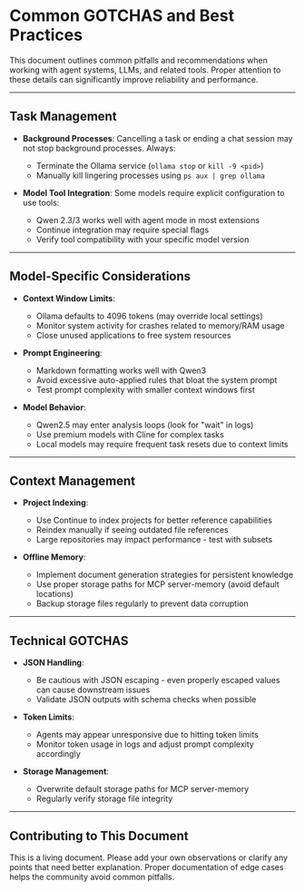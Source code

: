 # Common GOTCHAS and Best Practices

This document outlines common pitfalls and recommendations when working with agent systems, LLMs, and related tools. Proper attention to these details can significantly improve reliability and performance.

---

## Task Management

- **Background Processes**: Cancelling a task or ending a chat session may not stop background processes. Always:
  - Terminate the Ollama service (`ollama stop` or `kill -9 <pid>`)
  - Manually kill lingering processes using `ps aux | grep ollama`

- **Model Tool Integration**: Some models require explicit configuration to use tools:
  - Qwen 2.3/3 works well with agent mode in most extensions
  - Continue integration may require special flags
  - Verify tool compatibility with your specific model version

---

## Model-Specific Considerations

- **Context Window Limits**:
  - Ollama defaults to 4096 tokens (may override local settings)
  - Monitor system activity for crashes related to memory/RAM usage
  - Close unused applications to free system resources

- **Prompt Engineering**:
  - Markdown formatting works well with Qwen3
  - Avoid excessive auto-applied rules that bloat the system prompt
  - Test prompt complexity with smaller context windows first

- **Model Behavior**:
  - Qwen2.5 may enter analysis loops (look for "wait" in logs)
  - Use premium models with Cline for complex tasks
  - Local models may require frequent task resets due to context limits

---

## Context Management

- **Project Indexing**:
  - Use Continue to index projects for better reference capabilities
  - Reindex manually if seeing outdated file references
  - Large repositories may impact performance - test with subsets

- **Offline Memory**:
  - Implement document generation strategies for persistent knowledge
  - Use proper storage paths for MCP server-memory (avoid default locations)
  - Backup storage files regularly to prevent data corruption

---

## Technical GOTCHAS

- **JSON Handling**:
  - Be cautious with JSON escaping - even properly escaped values can cause downstream issues
  - Validate JSON outputs with schema checks when possible

- **Token Limits**:
  - Agents may appear unresponsive due to hitting token limits
  - Monitor token usage in logs and adjust prompt complexity accordingly

- **Storage Management**:
  - Overwrite default storage paths for MCP server-memory
  - Regularly verify storage file integrity

---

## Contributing to This Document

This is a living document. Please add your own observations or clarify any points that need better explanation. Proper documentation of edge cases helps the community avoid common pitfalls.
